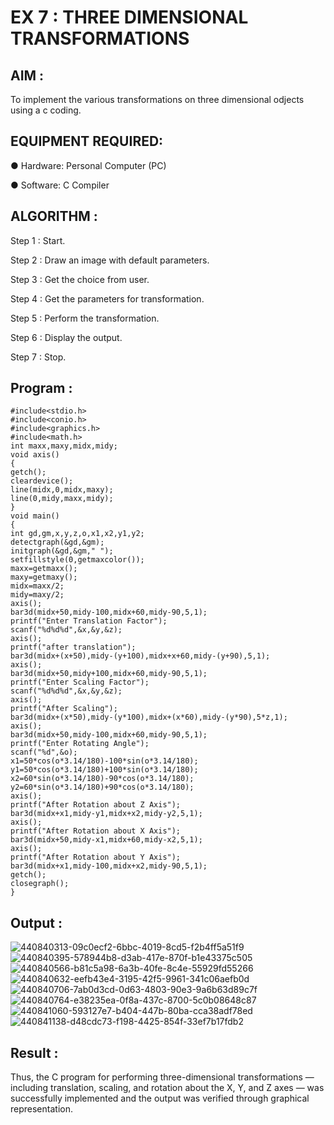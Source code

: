 # EX 7 : THREE DIMENSIONAL TRANSFORMATIONS

## AIM :
 
 To implement the various transformations on three dimensional odjects using a c coding.

## EQUIPMENT REQUIRED:

●	Hardware: Personal Computer (PC)

●	Software: C Compiler

## ALGORITHM :


   Step 1 : Start.

   Step 2 : Draw an image with default parameters.

   Step 3 : Get the choice from user.

   Step 4 : Get the parameters for transformation.

   Step 5 : Perform the transformation.

   Step 6 : Display the output.

   Step 7 : Stop.

## Program :
~~~
#include<stdio.h> 
#include<conio.h> 
#include<graphics.h> 
#include<math.h> 
int maxx,maxy,midx,midy; 
void axis() 
{ 
getch(); 
cleardevice(); 
line(midx,0,midx,maxy); 
line(0,midy,maxx,midy); 
} 
void main() 
{ 
int gd,gm,x,y,z,o,x1,x2,y1,y2; 
detectgraph(&gd,&gm); 
initgraph(&gd,&gm," "); 
setfillstyle(0,getmaxcolor()); 
maxx=getmaxx(); 
maxy=getmaxy(); 
midx=maxx/2; 
midy=maxy/2; 
axis(); 
bar3d(midx+50,midy-100,midx+60,midy-90,5,1); 
printf("Enter Translation Factor"); 
scanf("%d%d%d",&x,&y,&z); 
axis(); 
printf("after translation"); 
bar3d(midx+(x+50),midy-(y+100),midx+x+60,midy-(y+90),5,1); 
axis(); 
bar3d(midx+50,midy+100,midx+60,midy-90,5,1); 
printf("Enter Scaling Factor"); 
scanf("%d%d%d",&x,&y,&z); 
axis(); 
printf("After Scaling"); 
bar3d(midx+(x*50),midy-(y*100),midx+(x*60),midy-(y*90),5*z,1); 
axis(); 
bar3d(midx+50,midy-100,midx+60,midy-90,5,1); 
printf("Enter Rotating Angle"); 
scanf("%d",&o); 
x1=50*cos(o*3.14/180)-100*sin(o*3.14/180); 
y1=50*cos(o*3.14/180)+100*sin(o*3.14/180); 
x2=60*sin(o*3.14/180)-90*cos(o*3.14/180); 
y2=60*sin(o*3.14/180)+90*cos(o*3.14/180); 
axis(); 
printf("After Rotation about Z Axis"); 
bar3d(midx+x1,midy-y1,midx+x2,midy-y2,5,1); 
axis(); 
printf("After Rotation about X Axis"); 
bar3d(midx+50,midy-x1,midx+60,midy-x2,5,1); 
axis(); 
printf("After Rotation about Y Axis"); 
bar3d(midx+x1,midy-100,midx+x2,midy-90,5,1); 
getch(); 
closegraph(); 
}

~~~
## Output :
![440840313-09c0ecf2-6bbc-4019-8cd5-f2b4ff5a51f9](https://github.com/user-attachments/assets/220d84b5-b913-4401-95b6-f8b602df3271)
![440840395-578944b8-d3ab-417e-870f-b1e43375c505](https://github.com/user-attachments/assets/d0d6e427-455a-498a-bd09-03c730fc6ed8)
![440840566-b81c5a98-6a3b-40fe-8c4e-55929fd55266](https://github.com/user-attachments/assets/4b818bae-dd7e-41c0-ba6a-1466423fe1c3)
![440840632-eefb43e4-3195-42f5-9961-341c06aefb0d](https://github.com/user-attachments/assets/9809d81d-fe45-4910-9bd4-92572fda6e9c)
![440840706-7ab0d3cd-0d63-4803-90e3-9a6b63d89c7f](https://github.com/user-attachments/assets/914c40a4-fb6a-4cb9-9ba1-1b044a206e72)
![440840764-e38235ea-0f8a-437c-8700-5c0b08648c87](https://github.com/user-attachments/assets/8f6a0178-ca16-4696-a5c3-3136471d5c6c)
![440841060-593127e7-b404-447b-80ba-cca38adf78ed](https://github.com/user-attachments/assets/208c0f77-872b-4a2c-9b5c-17775cccf0be)
![440841138-d48cdc73-f198-4425-854f-33ef7b17fdb2](https://github.com/user-attachments/assets/820d050c-6f1a-4439-8914-4d248a3010c8)

## Result :
Thus, the C program for performing three-dimensional transformations — including translation, scaling, and rotation about the X, Y, and Z axes — was successfully implemented and the output was verified through graphical representation.

